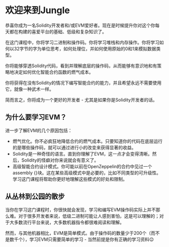 # 欢迎来到Jungle
恭喜你成为一名Solidity开发者和/或EVM爱好者。现在是时候提升你对这个你每天都在构建的喜爱平台的基础、低级和复杂知识了。

在这门课程中，你将学习二进制和操作码。你将学习堆栈和内存操作。你将学习如何以32字节的字为单位思考，如何处理位，并如何使用原始的0和1来模拟数据类型。

你将能够穿透Solidity代码，看到并理解底层的操作码，从而能够有意识地和有策略地决定如何优化智能合约函数的燃气成本。

你将获得在没有Solidity的情况下编写智能合约的能力，并且希望永远不需要使用它，就像一种武术一样。

简而言之，你将成为一个更好的开发者 - 尤其是如果你是Solidity开发者的话。

## 为什么要学习EVM？
进一步了解EVM的几个原因包括：

- 燃气优化。你不必疯狂地降低合约的燃气成本。只要知道你的代码在底层运行的是哪些操作码，就可以通过进行小的改变来获得显著的收益。
- Solidity是一种奇怪的语言。直到你理解了EVM，这一点才会变得清晰。然后，Solidity的怪癖对你来说就会有意义了。
- 高级智能合约设计模式。你可能以前在OpenZeppelin的合约中见过一个assembly {}块。这在某些高级模式中是必要的，比如不同类型的可升级性。学习这门课程将帮助你更好地理解这些模式的好处和限制。

## 从丛林到公园的散步
当你在学习这门课程时，你很快就会发现，学习和编写EVM操作码实际上并不那么难。对于很多开发者来说，低级二进制可能让人感到害怕，这是可以理解的；对于大多数流行平台来说，大多数机器指令都很难阅读和理解。

然而，与其他机器相比，EVM是简单模式。由于操作码的数量少于200个（而不是数千个），学习EVM只需要简单的学习 - 当然前提是你有正确的学习资料😉